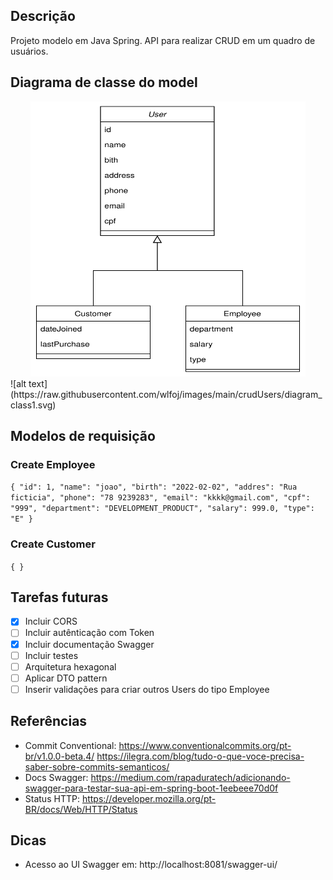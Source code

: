 ## Descrição
Projeto modelo em Java Spring. API para realizar CRUD em um quadro de usuários.  

## Diagrama de classe do model
<div align="center">
<img src="https://raw.githubusercontent.com/wlfoj/images/main/crudUsers/diagram_class1.svg?token=GHSAT0AAAAAAB4G5M7TLAW5OXZLNCWU7VHWY5KDJLA" width="440" height="440"/>
</div>
![alt text](https://raw.githubusercontent.com/wlfoj/images/main/crudUsers/diagram_class1.svg)

## Modelos de requisição

### Create Employee
``
{
"id": 1,
"name": "joao",
"birth": "2022-02-02",
"addres": "Rua ficticia",
"phone": "78 9239283",
"email": "kkkk@gmail.com",
"cpf": "999",
"department": "DEVELOPMENT_PRODUCT",
"salary": 999.0,
"type": "E"
}
``

### Create Customer

``
{
}
``

## Tarefas futuras
- [x] Incluir CORS
- [ ] Incluir autênticação com Token
- [x] Incluir documentação Swagger
- [ ] Incluir testes
- [ ] Arquitetura hexagonal
- [ ] Aplicar DTO pattern
- [ ] Inserir validações para criar outros Users do tipo Employee

## Referências
- Commit Conventional: https://www.conventionalcommits.org/pt-br/v1.0.0-beta.4/     https://ilegra.com/blog/tudo-o-que-voce-precisa-saber-sobre-commits-semanticos/
- Docs Swagger: https://medium.com/rapaduratech/adicionando-swagger-para-testar-sua-api-em-spring-boot-1eebeee70d0f
- Status HTTP: https://developer.mozilla.org/pt-BR/docs/Web/HTTP/Status

## Dicas
- Acesso ao UI Swagger em: http://localhost:8081/swagger-ui/

